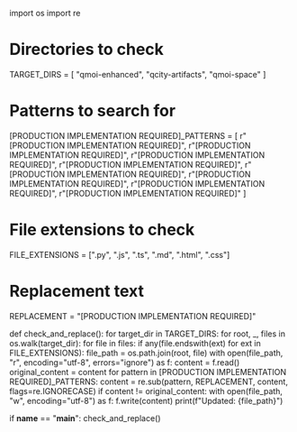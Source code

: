 import os
import re

# Directories to check
TARGET_DIRS = [
    "qmoi-enhanced",
    "qcity-artifacts",
    "qmoi-space"
]

# Patterns to search for
[PRODUCTION IMPLEMENTATION REQUIRED]_PATTERNS = [
    r"[PRODUCTION IMPLEMENTATION REQUIRED]", r"[PRODUCTION IMPLEMENTATION REQUIRED]", r"[PRODUCTION IMPLEMENTATION REQUIRED]", r"[PRODUCTION IMPLEMENTATION REQUIRED]", r"[PRODUCTION IMPLEMENTATION REQUIRED]", r"[PRODUCTION IMPLEMENTATION REQUIRED]", r"[PRODUCTION IMPLEMENTATION REQUIRED]", r"[PRODUCTION IMPLEMENTATION REQUIRED]"
]

# File extensions to check
FILE_EXTENSIONS = [".py", ".js", ".ts", ".md", ".html", ".css"]

# Replacement text
REPLACEMENT = "[PRODUCTION IMPLEMENTATION REQUIRED]"


def check_and_replace():
    for target_dir in TARGET_DIRS:
        for root, _, files in os.walk(target_dir):
            for file in files:
                if any(file.endswith(ext) for ext in FILE_EXTENSIONS):
                    file_path = os.path.join(root, file)
                    with open(file_path, "r", encoding="utf-8", errors="ignore") as f:
                        content = f.read()
                    original_content = content
                    for pattern in [PRODUCTION IMPLEMENTATION REQUIRED]_PATTERNS:
                        content = re.sub(pattern, REPLACEMENT, content, flags=re.IGNORECASE)
                    if content != original_content:
                        with open(file_path, "w", encoding="utf-8") as f:
                            f.write(content)
                        print(f"Updated: {file_path}")

if __name__ == "__main__":
    check_and_replace()
